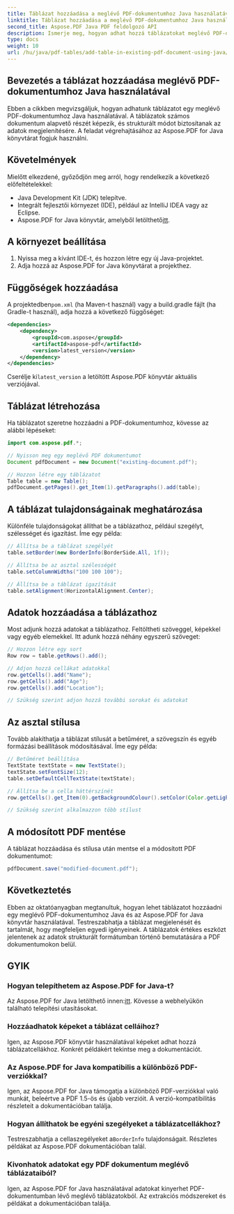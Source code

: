 ```yaml
---
title: Táblázat hozzáadása a meglévő PDF-dokumentumhoz Java használatával
linktitle: Táblázat hozzáadása a meglévő PDF-dokumentumhoz Java használatával
second_title: Aspose.PDF Java PDF feldolgozó API
description: Ismerje meg, hogyan adhat hozzá táblázatokat meglévő PDF-dokumentumokhoz Java és Aspose.PDF for Java használatával. Lépésről lépésre útmutató kódpéldákkal.
type: docs
weight: 10
url: /hu/java/pdf-tables/add-table-in-existing-pdf-document-using-java/
---
```


## Bevezetés a táblázat hozzáadása meglévő PDF-dokumentumhoz Java használatával

Ebben a cikkben megvizsgáljuk, hogyan adhatunk táblázatot egy meglévő PDF-dokumentumhoz Java használatával. A táblázatok számos dokumentum alapvető részét képezik, és strukturált módot biztosítanak az adatok megjelenítésére. A feladat végrehajtásához az Aspose.PDF for Java könyvtárat fogjuk használni.

## Követelmények

Mielőtt elkezdené, győződjön meg arról, hogy rendelkezik a következő előfeltételekkel:

- Java Development Kit (JDK) telepítve.
- Integrált fejlesztői környezet (IDE), például az IntelliJ IDEA vagy az Eclipse.
-  Aspose.PDF for Java könyvtár, amelyből letölthető[itt](https://releases.aspose.com/pdf/java/).

## A környezet beállítása

1. Nyissa meg a kívánt IDE-t, és hozzon létre egy új Java-projektet.
2. Adja hozzá az Aspose.PDF for Java könyvtárat a projekthez.

## Függőségek hozzáadása

 A projektedben`pom.xml` (ha Maven-t használ) vagy a build.gradle fájlt (ha Gradle-t használ), adja hozzá a következő függőséget:

```xml
<dependencies>
    <dependency>
        <groupId>com.aspose</groupId>
        <artifactId>aspose-pdf</artifactId>
        <version>latest_version</version>
    </dependency>
</dependencies>
```

 Cserélje ki`latest_version` a letöltött Aspose.PDF könyvtár aktuális verziójával.

## Táblázat létrehozása

Ha táblázatot szeretne hozzáadni a PDF-dokumentumhoz, kövesse az alábbi lépéseket:

```java
import com.aspose.pdf.*;

// Nyisson meg egy meglévő PDF dokumentumot
Document pdfDocument = new Document("existing-document.pdf");

// Hozzon létre egy táblázatot
Table table = new Table();
pdfDocument.getPages().get_Item(1).getParagraphs().add(table);
```

## A táblázat tulajdonságainak meghatározása

Különféle tulajdonságokat állíthat be a táblázathoz, például szegélyt, szélességet és igazítást. Íme egy példa:

```java
// Állítsa be a táblázat szegélyét
table.setBorder(new BorderInfo(BorderSide.All, 1f));

// Állítsa be az asztal szélességét
table.setColumnWidths("100 100 100");

// Állítsa be a táblázat igazítását
table.setAlignment(HorizontalAlignment.Center);
```

## Adatok hozzáadása a táblázathoz

Most adjunk hozzá adatokat a táblázathoz. Feltöltheti szöveggel, képekkel vagy egyéb elemekkel. Itt adunk hozzá néhány egyszerű szöveget:

```java
// Hozzon létre egy sort
Row row = table.getRows().add();

// Adjon hozzá cellákat adatokkal
row.getCells().add("Name");
row.getCells().add("Age");
row.getCells().add("Location");

// Szükség szerint adjon hozzá további sorokat és adatokat
```

## Az asztal stílusa

Tovább alakíthatja a táblázat stílusát a betűméret, a szövegszín és egyéb formázási beállítások módosításával. Íme egy példa:

```java
// Betűméret beállítása
TextState textState = new TextState();
textState.setFontSize(12);
table.setDefaultCellTextState(textState);

// Állítsa be a cella háttérszínét
row.getCells().get_Item(0).getBackgroundColour().setColor(Color.getLightGray());

// Szükség szerint alkalmazzon több stílust
```

## A módosított PDF mentése

A táblázat hozzáadása és stílusa után mentse el a módosított PDF dokumentumot:

```java
pdfDocument.save("modified-document.pdf");
```

## Következtetés

Ebben az oktatóanyagban megtanultuk, hogyan lehet táblázatot hozzáadni egy meglévő PDF-dokumentumhoz Java és az Aspose.PDF for Java könyvtár használatával. Testreszabhatja a táblázat megjelenését és tartalmát, hogy megfeleljen egyedi igényeinek. A táblázatok értékes eszközt jelentenek az adatok strukturált formátumban történő bemutatására a PDF dokumentumokon belül.

## GYIK

### Hogyan telepíthetem az Aspose.PDF for Java-t?

 Az Aspose.PDF for Java letölthető innen:[itt](https://releases.aspose.com/pdf/java/). Kövesse a webhelyükön található telepítési utasításokat.

### Hozzáadhatok képeket a táblázat celláihoz?

Igen, az Aspose.PDF könyvtár használatával képeket adhat hozzá táblázatcellákhoz. Konkrét példákért tekintse meg a dokumentációt.

### Az Aspose.PDF for Java kompatibilis a különböző PDF-verziókkal?

Igen, az Aspose.PDF for Java támogatja a különböző PDF-verziókkal való munkát, beleértve a PDF 1.5-ös és újabb verzióit. A verzió-kompatibilitás részleteit a dokumentációban találja.

### Hogyan állíthatok be egyéni szegélyeket a táblázatcellákhoz?

 Testreszabhatja a cellaszegélyeket a`BorderInfo` tulajdonságait. Részletes példákat az Aspose.PDF dokumentációban talál.

### Kivonhatok adatokat egy PDF dokumentum meglévő táblázataiból?

Igen, az Aspose.PDF for Java használatával adatokat kinyerhet PDF-dokumentumban lévő meglévő táblázatokból. Az extrakciós módszereket és példákat a dokumentációban találja.
